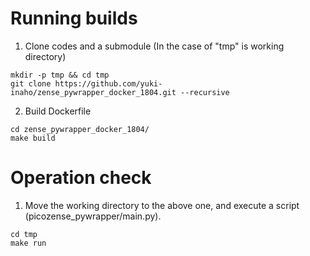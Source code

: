 # Running builds
1. Clone codes and a submodule (In the case of "tmp" is working directory)
```
mkdir -p tmp && cd tmp
git clone https://github.com/yuki-inaho/zense_pywrapper_docker_1804.git --recursive
```

2. Build Dockerfile
```
cd zense_pywrapper_docker_1804/
make build
```

# Operation check
1. Move the working directory to the above one, and execute a script (picozense_pywrapper/main.py).
```
cd tmp
make run
```
